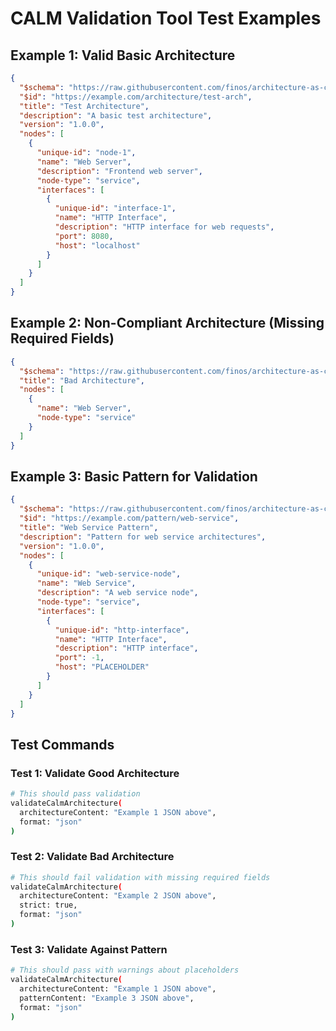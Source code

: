 # CALM Validation Tool Test Examples

## Example 1: Valid Basic Architecture

```json
{
  "$schema": "https://raw.githubusercontent.com/finos/architecture-as-code/main/calm/draft/2024-04/meta/calm.json",
  "$id": "https://example.com/architecture/test-arch",
  "title": "Test Architecture",
  "description": "A basic test architecture",
  "version": "1.0.0",
  "nodes": [
    {
      "unique-id": "node-1",
      "name": "Web Server",
      "description": "Frontend web server",
      "node-type": "service",
      "interfaces": [
        {
          "unique-id": "interface-1",
          "name": "HTTP Interface",
          "description": "HTTP interface for web requests",
          "port": 8080,
          "host": "localhost"
        }
      ]
    }
  ]
}
```

## Example 2: Non-Compliant Architecture (Missing Required Fields)

```json
{
  "$schema": "https://raw.githubusercontent.com/finos/architecture-as-code/main/calm/draft/2024-04/meta/calm.json",
  "title": "Bad Architecture",
  "nodes": [
    {
      "name": "Web Server",
      "node-type": "service"
    }
  ]
}
```

## Example 3: Basic Pattern for Validation

```json
{
  "$schema": "https://raw.githubusercontent.com/finos/architecture-as-code/main/calm/draft/2024-04/meta/calm.json",
  "$id": "https://example.com/pattern/web-service",
  "title": "Web Service Pattern",
  "description": "Pattern for web service architectures",
  "version": "1.0.0",
  "nodes": [
    {
      "unique-id": "web-service-node",
      "name": "Web Service",
      "description": "A web service node",
      "node-type": "service",
      "interfaces": [
        {
          "unique-id": "http-interface",
          "name": "HTTP Interface", 
          "description": "HTTP interface",
          "port": -1,
          "host": "PLACEHOLDER"
        }
      ]
    }
  ]
}
```

## Test Commands

### Test 1: Validate Good Architecture
```bash
# This should pass validation
validateCalmArchitecture(
  architectureContent: "Example 1 JSON above",
  format: "json"
)
```

### Test 2: Validate Bad Architecture
```bash
# This should fail validation with missing required fields
validateCalmArchitecture(
  architectureContent: "Example 2 JSON above", 
  strict: true,
  format: "json"
)
```

### Test 3: Validate Against Pattern
```bash
# This should pass with warnings about placeholders
validateCalmArchitecture(
  architectureContent: "Example 1 JSON above",
  patternContent: "Example 3 JSON above",
  format: "json"
)
```
